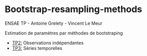 # Bootstrap-resampling-methods
ENSAE TP - Antoine Grelety - Vincent Le Meur

Estimation de paramètres par méthodes de bootstraping
* [TP2:](https://github.com/AntoineG92/Bootstrap-resampling-methods/blob/master/Boostrap%20TP2%20LE%20MEUR%20GRELETY%20v2_AG.ipynb) Observations indépendantes
* [TP3:](https://github.com/AntoineG92/Bootstrap-resampling-methods/blob/master/TP3_Bootstrap.ipynb) Séries temporelles
